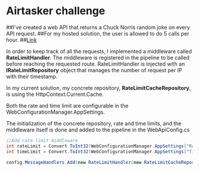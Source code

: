 # Airtasker challenge

##I've created a web API that returns a Chuck Norris random joke on every API request.
##For my hosted solution, the user is allowed to do 5 calls per hour.
##[Link](http://airtaskerchallengeratelimiter-wolfenfeld.us-east-2.elasticbeanstalk.com/)

In order to keep track of all the requests, I implemented a middleware called **RateLimitHandler**.
The middleware is registered in the pipeline to be called before reaching the requested route. 
RateLimitHandler is injected with an **IRateLimitRepository** object that manages the number of request per IP with their timestamp.

In my current solution, my concrete repository, **RateLimitCacheRepository**, is using the HttpContext.Current.Cache.

Both the rate and time limit are configurable in the WebConfigurationManager.AppSettings.

The initialization of the concrete repository, rate and time limits, and the middleware itself is done and added to the pipeline in the WebApiConfig.cs

```csharp
//Add rate limit middleware
int rateLimit = Convert.ToInt32(WebConfigurationManager.AppSettings["RateLimit"]);
int timeLimit = Convert.ToInt32(WebConfigurationManager.AppSettings["TimeLimit"]);

config.MessageHandlers.Add(new RateLimitHandler(new RateLimitCacheRepository(rateLimit, timeLimit)));

```

